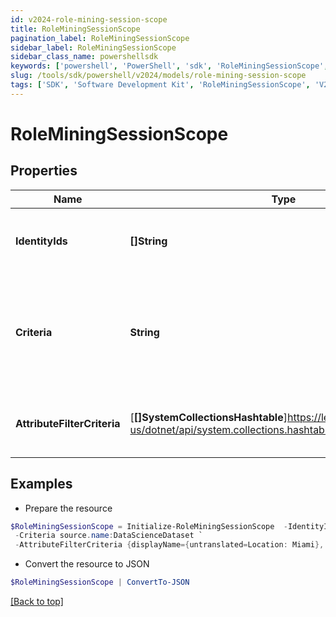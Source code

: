 ```yaml
---
id: v2024-role-mining-session-scope
title: RoleMiningSessionScope
pagination_label: RoleMiningSessionScope
sidebar_label: RoleMiningSessionScope
sidebar_class_name: powershellsdk
keywords: ['powershell', 'PowerShell', 'sdk', 'RoleMiningSessionScope', 'V2024RoleMiningSessionScope'] 
slug: /tools/sdk/powershell/v2024/models/role-mining-session-scope
tags: ['SDK', 'Software Development Kit', 'RoleMiningSessionScope', 'V2024RoleMiningSessionScope']
---
```



# RoleMiningSessionScope

## Properties

Name | Type | Description | Notes
------------ | ------------- | ------------- | -------------
**IdentityIds** | **[]String** | The list of identities for this role mining session. | [optional] 
**Criteria** | **String** | The ""search"" criteria that produces the list of identities for this role mining session. | [optional] 
**AttributeFilterCriteria** | [**[]SystemCollectionsHashtable**]https://learn.microsoft.com/en-us/dotnet/api/system.collections.hashtable?view=net-9.0 | The filter criteria for this role mining session. | [optional] 

## Examples

- Prepare the resource
```powershell
$RoleMiningSessionScope = Initialize-RoleMiningSessionScope  -IdentityIds [2c918090761a5aac0176215c46a62d58, 2c918090761a5aac01722015c46a62d42] `
 -Criteria source.name:DataScienceDataset `
 -AttributeFilterCriteria {displayName={untranslated=Location: Miami}, ariaLabel={untranslated=Location: Miami}, data={displayName={translateKey=IDN.IDENTITY_ATTRIBUTES.LOCATION}, name=location, operator=EQUALS, values=[Miami]}}
```

- Convert the resource to JSON
```powershell
$RoleMiningSessionScope | ConvertTo-JSON
```


[[Back to top]](#) 

